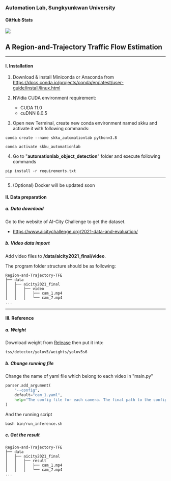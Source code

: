 ### Automation Lab, Sungkyunkwan University

#### GitHub Stats
![](https://img.shields.io/github/downloads/SKKU-AutoLab-VSW/RnT-TFE/total.svg?style=for-the-badge)



## A Region-and-Trajectory Traffic Flow Estimation 

---

#### I. Installation

1. Download & install Miniconda or Anaconda from https://docs.conda.io/projects/conda/en/latest/user-guide/install/linux.html


2. NVidia CUDA environment requirement:
    * CUDA 11.0
    * cuDNN 8.0.5


3. Open new Terminal, create new conda environment named skku and activate it with following commands:
```shell
conda create --name skku_automationlab python=3.8

conda activate skku_automationlab
```

4. Go to "**automationlab_object_detection**" folder and execute following commands
```shell
pip install -r requirements.txt
```
---

5. (Optional) Docker will be updated soon

#### II. Data preparation

##### a. Data download

Go to the website of AI-City Challenge to get the dataset.

- https://www.aicitychallenge.org/2021-data-and-evaluation/

##### b. Video data import

Add video files to **/data/aicity2021_final/video**.
   
The program folder structure should be as following:

```
Region-and-Trajectory-TFE
├── data
│   ├── aicity2021_final
│   │   ├── video
│   │   │   ├── cam_1.mp4
│   │   │   └── cam_7.mp4
...
```

---

#### III. Reference

##### a. Weight 

Download weight from [Release](https://github.com/SKKU-AutoLab-VSW/Region-and-Trajectory-TFE/releases/tag/v1.0.0-alpha) then put it into:
```
tss/detector/yolov5/weights/yolov5s6
```

##### b. Change running file

Change the name of yaml file which belong to each video in "main.py"

```python
parser.add_argument(
	"--config",
	default="cam_1.yaml",
	help="The config file for each camera. The final path to the config file is: TSS/data/[dataset]/configs/[config]/"
)
```

And the running script

```shell
bash bin/run_inference.sh
```

##### c. Get the result

```
Region-and-Trajectory-TFE
├── data
│   ├── aicity2021_final
│   │   ├── result
│   │   │   ├── cam_1.mp4
│   │   │   └── cam_7.mp4
...
```

